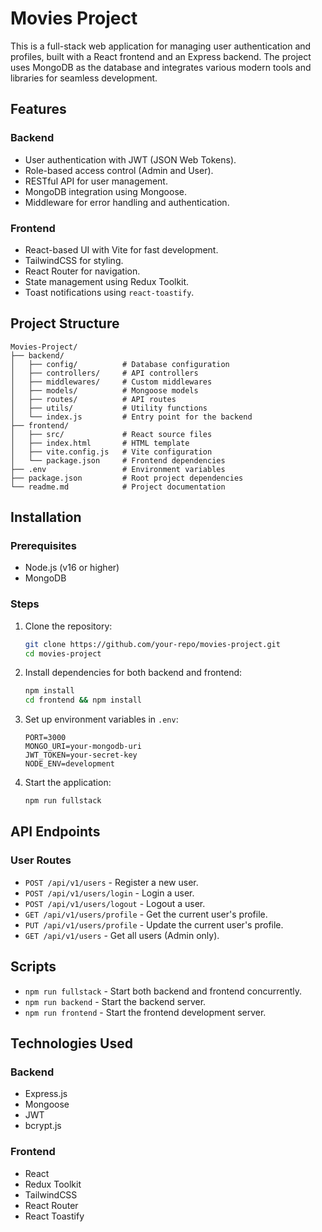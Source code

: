 # Movies Project

This is a full-stack web application for managing user authentication and profiles, built with a React frontend and an Express backend. The project uses MongoDB as the database and integrates various modern tools and libraries for seamless development.

## Features

### Backend
- User authentication with JWT (JSON Web Tokens).
- Role-based access control (Admin and User).
- RESTful API for user management.
- MongoDB integration using Mongoose.
- Middleware for error handling and authentication.

### Frontend
- React-based UI with Vite for fast development.
- TailwindCSS for styling.
- React Router for navigation.
- State management using Redux Toolkit.
- Toast notifications using `react-toastify`.

## Project Structure

```
Movies-Project/
├── backend/
│   ├── config/          # Database configuration
│   ├── controllers/     # API controllers
│   ├── middlewares/     # Custom middlewares
│   ├── models/          # Mongoose models
│   ├── routes/          # API routes
│   ├── utils/           # Utility functions
│   └── index.js         # Entry point for the backend
├── frontend/
│   ├── src/             # React source files
│   ├── index.html       # HTML template
│   ├── vite.config.js   # Vite configuration
│   └── package.json     # Frontend dependencies
├── .env                 # Environment variables
├── package.json         # Root project dependencies
└── readme.md            # Project documentation
```

## Installation

### Prerequisites
- Node.js (v16 or higher)
- MongoDB

### Steps
1. Clone the repository:
   ```bash
   git clone https://github.com/your-repo/movies-project.git
   cd movies-project
   ```

2. Install dependencies for both backend and frontend:
   ```bash
   npm install
   cd frontend && npm install
   ```

3. Set up environment variables in `.env`:
   ```env
   PORT=3000
   MONGO_URI=your-mongodb-uri
   JWT_TOKEN=your-secret-key
   NODE_ENV=development
   ```

4. Start the application:
   ```bash
   npm run fullstack
   ```

## API Endpoints

### User Routes
- `POST /api/v1/users` - Register a new user.
- `POST /api/v1/users/login` - Login a user.
- `POST /api/v1/users/logout` - Logout a user.
- `GET /api/v1/users/profile` - Get the current user's profile.
- `PUT /api/v1/users/profile` - Update the current user's profile.
- `GET /api/v1/users` - Get all users (Admin only).

## Scripts

- `npm run fullstack` - Start both backend and frontend concurrently.
- `npm run backend` - Start the backend server.
- `npm run frontend` - Start the frontend development server.

## Technologies Used

### Backend
- Express.js
- Mongoose
- JWT
- bcrypt.js

### Frontend
- React
- Redux Toolkit
- TailwindCSS
- React Router
- React Toastify
